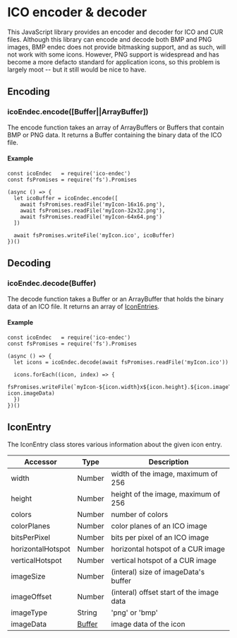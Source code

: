 # ICO encoder & decoder
This JavaScript library provides an encoder and decoder for ICO and CUR files. Although this library can encode and decode both BMP and PNG images, BMP endec does not provide bitmasking support, and as such, will not work with some icons. However, PNG support is widespread and has become a more defacto standard for application icons, so this problem is largely moot -- but it still would be nice to have.

## Encoding
### icoEndec.encode([Buffer||ArrayBuffer])
The encode function takes an array of ArrayBuffers or Buffers that contain BMP or PNG data. It returns a Buffer containing the binary data of the ICO file.

#### Example
```
const icoEndec   = require('ico-endec')
const fsPromises = require('fs').Promises

(async () => {
  let icoBuffer = icoEndec.encode([
    await fsPromises.readFile('myIcon-16x16.png'),
    await fsPromises.readFile('myIcon-32x32.png'),
    await fsPromises.readFile('myIcon-64x64.png')
  ])
  
  await fsPromises.writeFile('myIcon.ico', icoBuffer)
})()
```

## Decoding
### icoEndec.decode(Buffer)
The decode function takes a Buffer or an ArrayBuffer that holds the binary data of an ICO file. It returns an array of [IconEntries](#iconentry).
#### Example
```
const icoEndec   = require('ico-endec')
const fsPromises = require('fs').Promises

(async () => {
  let icons = icoEndec.decode(await fsPromises.readFile('myIcon.ico'))
  
  icons.forEach((icon, index) => {
    fsPromises.writeFile(`myIcon-${icon.width}x${icon.height}.${icon.imageType}`, icon.imageData)
  })
})()
```

## IconEntry
The IconEntry class stores various information about the given icon entry.

| Accessor              | Type | Description |
|-|-|-|
| width                 | Number | width of the image, maximum of 256
| height                | Number | height of the image, maximum of 256
| colors                | Number | number of colors
| colorPlanes           | Number | color planes of an ICO image
| bitsPerPixel          | Number | bits per pixel of an ICO image
| horizontalHotspot     | Number | horizontal hotspot of a CUR image
| verticalHotspot       | Number | vertical hotspot of a CUR image
| imageSize             | Number | (interal) size of imageData's buffer
| imageOffset           | Number | (interal) offset start of the image data
| imageType             | String | 'png' or 'bmp'
| imageData             | [Buffer](https://nodejs.org/api/buffer.html) | image data of the icon